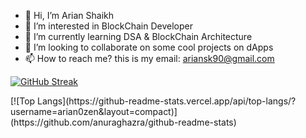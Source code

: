 - 👋 Hi, I’m Arian Shaikh
- 👀 I’m interested in BlockChain Developer
- 🌱 I’m currently learning DSA & BlockChain Architecture
- 💞️ I’m looking to collaborate on some cool projects on dApps
- 📫 How to reach me? this is my email: ariansk90@gmail.com

<!---
arian0zen/arian0zen is a ✨ special ✨ repository because its `README.md` (this file) appears on your GitHub profile.
You can click the Preview link to take a look at your changes.
--->
<div align="left">

[![GitHub Streak](http://github-readme-streak-stats.herokuapp.com?user=arian0zen&theme=prussian)](https://git.io/streak-stats)

</div>

<div align="left">
[![Top Langs](https://github-readme-stats.vercel.app/api/top-langs/?username=arian0zen&layout=compact)](https://github.com/anuraghazra/github-readme-stats)
</div>
